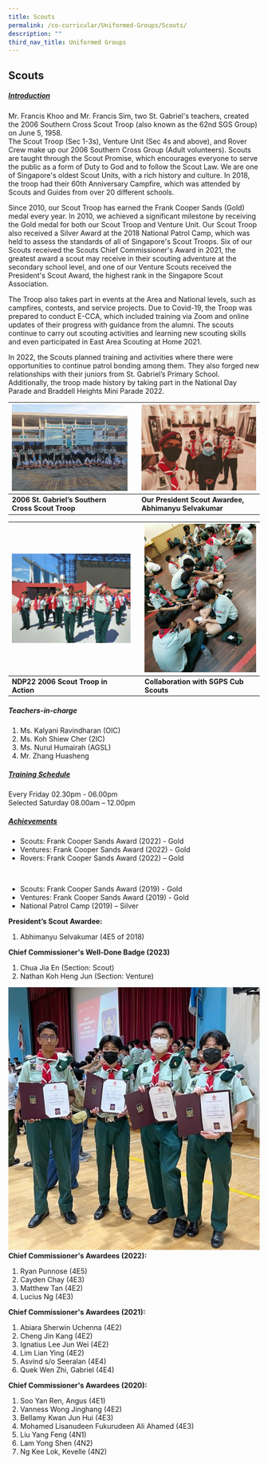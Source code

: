 ```yaml
---
title: Scouts
permalink: /co-curricular/Uniformed-Groups/Scouts/
description: ""
third_nav_title: Uniformed Groups
---
```

## Scouts

##### <u>Introduction</u>
Mr. Francis Khoo and Mr. Francis Sim, two St. Gabriel's teachers, created the 2006 Southern Cross Scout Troop (also known as the 62nd SGS Group) on June 5, 1958. <br>The Scout Troop (Sec 1-3s), Venture Unit (Sec 4s and above), and Rover Crew make up our 2006 Southern Cross Group (Adult volunteers). Scouts are taught through the Scout Promise, which encourages everyone to serve the public as a form of Duty to God and to follow the Scout Law. We are one of Singapore's oldest Scout Units, with a rich history and culture. In 2018, the troop had their 60th Anniversary Campfire, which was attended by Scouts and Guides from over 20 different schools.

Since 2010, our Scout Troop has earned the Frank Cooper Sands (Gold) medal every year. In 2010, we achieved a significant milestone by receiving the Gold medal for both our Scout Troop and Venture Unit. Our Scout Troop also received a Silver Award at the 2018 National Patrol Camp, which was held to assess the standards of all of Singapore's Scout Troops. Six of our Scouts received the Scouts Chief Commissioner's Award in 2021, the greatest award a scout may receive in their scouting adventure at the secondary school level, and one of our Venture Scouts received the President's Scout Award, the highest rank in the Singapore Scout Association.

The Troop also takes part in events at the Area and National levels, such as campfires, contests, and service projects. Due to Covid-19, the Troop was prepared to conduct E-CCA, which included training via Zoom and online updates of their progress with guidance from the alumni. The scouts continue to carry out scouting activities and learning new scouting skills and even participated in East Area Scouting at Home 2021.

In 2022, the Scouts planned training and activities where there were opportunities to continue patrol bonding among them. They also forged new relationships with their juniors from St. Gabriel’s Primary School. Additionally, the troop made history by taking part in the National Day Parade and Braddell Heights Mini Parade 2022.

<table class="tg">
  <thead>
    <tr>
      <th class="tg-tlx9"><img style="width:100%" src="/images/CCA/Uniformed%20Groups/Scouts/Scout.png" alt="Scout"></th>
      <th class="tg-tlx9"></th>
      <th class="tg-tlx9"><img class="tg-tlx9" alt=""><img style="width:100%" src="/images/CCA/Uniformed%20Groups/Scouts/Scouts%201.png" alt="Scouts%201"></th>
    </tr>
  </thead>
  <tbody>
    <tr>
      <td class="tg-apyk"><span style="font-weight:bold;background-color:transparent">2006 St. Gabriel’s Southern Cross Scout Troop</span></td>
      <td class="tg-apyk"><br></td>
      <td class="tg-apyk"><span style="font-weight:bold;background-color:transparent">Our President Scout Awardee, Abhimanyu Selvakumar</span></td>
    </tr>
  </tbody>
</table>

<table class="tg">
  <thead>
    <tr>
      <th class="tg-tlx9"><img style="width:100%" src="/images/CCA/Uniformed%20Groups/Scouts/Scouts%202.jpeg" alt="Scouts%202"></th>
      <th class="tg-tlx9"></th>
      <th class="tg-tlx9"><img class="tg-tlx9" alt=""><img style="width:100%" src="/images/CCA/Uniformed%20Groups/Scouts/Scouts%203.jpeg" alt="Scouts%203"></th>
    </tr>
  </thead>
  <tbody>
    <tr>
      <td class="tg-apyk"><span style="font-weight:bold;background-color:transparent">NDP22 2006 Scout Troop in Action</span></td>
      <td class="tg-apyk"><br></td>
      <td class="tg-apyk"><span style="font-weight:bold;background-color:transparent">Collaboration with SGPS Cub Scouts</span></td>
    </tr>
  </tbody>
</table>

##### Teachers-in-charge<br>
1.  Ms. Kalyani Ravindharan (OIC)<br>
2. Ms. Koh Shiew Cher (2IC)<br>
3. Ms. Nurul Humairah (AGSL)<br>
4. Mr. Zhang Huasheng

##### <u>Training Schedule</u>
Every Friday 02.30pm - 06.00pm  
Selected Saturday 08.00am – 12.00pm


##### <u>Achievements</u><br>
*   Scouts: Frank Cooper Sands Award (2022) - Gold<br>
*   Ventures: Frank Cooper Sands Award (2022) - Gold<br>
*   Rovers: Frank Cooper Sands Award (2022) – Gold

<br>

*   Scouts: Frank Cooper Sands Award (2019) - Gold<br>
*   Ventures: Frank Cooper Sands Award (2019) - Gold<br>
*   National Patrol Camp (2019) – Silver


**President’s Scout Awardee:**  
1. Abhimanyu Selvakumar (4E5 of 2018)

 **Chief Commissioner's Well-Done Badge (2023)**
 1. Chua Jia En (Section: Scout)
 2. Nathan Koh Heng Jun (Section: Venture)

![](/images/CCA/Uniformed%20Groups/Scouts/chief%20commissioner%20awardees%20(2022).jpg)
**Chief Commissioner's Awardees (2022):**  
1. Ryan Punnose (4E5)<br>
2. Cayden Chay (4E3)<br>
3. Matthew Tan (4E2)<br>
4. Lucius Ng (4E3)<br>

**Chief Commissioner's Awardees (2021):**  
1. Abiara Sherwin Uchenna (4E2)<br>
2. Cheng Jin Kang (4E2)<br>
3. Ignatius Lee Jun Wei (4E2)<br>
4. Lim Lian Ying (4E2)<br>
5. Asvind s/o Seeralan (4E4)<br>
6. Quek Wen Zhi, Gabriel (4E4)

**Chief Commissioner's Awardees (2020):**<br>
1. Soo Yan Ren, Angus (4E1)<br>
2. Vanness Wong Jinghang (4E2)<br>
3. Bellamy Kwan Jun Hui (4E3)<br>
4. Mohamed Lisanudeen Fukurudeen Ali Ahamed (4E3)<br>
5. Liu Yang Feng (4N1)<br>
6. Lam Yong Shen (4N2)<br>
7. Ng Kee Lok, Kevelle (4N2)